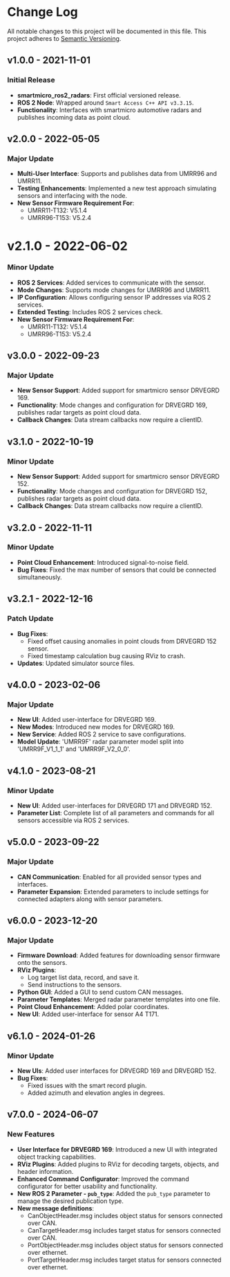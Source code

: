# Change Log
All notable changes to this project will be documented in this file. This project adheres to [Semantic Versioning](http://semver.org/).
 
## v1.0.0 - 2021-11-01

### Initial Release
- **smartmicro_ros2_radars**: First official versioned release.
- **ROS 2 Node**: Wrapped around `Smart Access C++ API v3.3.15`.
- **Functionality**: Interfaces with smartmicro automotive radars and publishes incoming data as point cloud.

## v2.0.0 - 2022-05-05

### Major Update
- **Multi-User Interface**: Supports and publishes data from UMRR96 and UMRR11.
- **Testing Enhancements**: Implemented a new test approach simulating sensors and interfacing with the node.
- **New Sensor Firmware Requirement For**: 
  - UMRR11-T132: V5.1.4
  - UMRR96-T153: V5.2.4

# v2.1.0 - 2022-06-02

### Minor Update
- **ROS 2 Services**: Added services to communicate with the sensor.
- **Mode Changes**: Supports mode changes for UMRR96 and UMRR11.
- **IP Configuration**: Allows configuring sensor IP addresses via ROS 2 services.
- **Extended Testing**: Includes ROS 2 services check.
- **New Sensor Firmware Requirement For**: 
  - UMRR11-T132: V5.1.4
  - UMRR96-T153: V5.2.4

## v3.0.0 - 2022-09-23

### Major Update
- **New Sensor Support**: Added support for smartmicro sensor DRVEGRD 169.
- **Functionality**: Mode changes and configuration for DRVEGRD 169, publishes radar targets as point cloud data.
- **Callback Changes**: Data stream callbacks now require a clientID.

## v3.1.0 - 2022-10-19

### Minor Update
- **New Sensor Support**: Added support for smartmicro sensor DRVEGRD 152.
- **Functionality**: Mode changes and configuration for DRVEGRD 152, publishes radar targets as point cloud data.
- **Callback Changes**: Data stream callbacks now require a clientID.

## v3.2.0 - 2022-11-11

### Minor Update
- **Point Cloud Enhancement**: Introduced signal-to-noise field.
- **Bug Fixes**: Fixed the max number of sensors that could be connected simultaneously.

## v3.2.1 - 2022-12-16

### Patch Update
- **Bug Fixes**:
  - Fixed offset causing anomalies in point clouds from DRVEGRD 152 sensor.
  - Fixed timestamp calculation bug causing RViz to crash.
- **Updates**: Updated simulator source files.

## v4.0.0 - 2023-02-06

### Major Update
- **New UI**: Added user-interface for DRVEGRD 169.
- **New Modes**: Introduced new modes for DRVEGRD 169.
- **New Service**: Added ROS 2 service to save configurations.
- **Model Update**: 'UMRR9F' radar parameter model split into 'UMRR9F_V1_1_1' and 'UMRR9F_V2_0_0'.

## v4.1.0 - 2023-08-21

### Minor Update
- **New UI**: Added user-interfaces for DRVEGRD 171 and DRVEGRD 152.
- **Parameter List**: Complete list of all parameters and commands for all sensors accessible via ROS 2 services.

## v5.0.0 - 2023-09-22

### Major Update
- **CAN Communication**: Enabled for all provided sensor types and interfaces.
- **Parameter Expansion**: Extended parameters to include settings for connected adapters along with sensor parameters.

## v6.0.0 - 2023-12-20

### Major Update
- **Firmware Download**: Added features for downloading sensor firmware onto the sensors.
- **RViz Plugins**:
  - Log target list data, record, and save it.
  - Send instructions to the sensors.
- **Python GUI**: Added a GUI to send custom CAN messages.
- **Parameter Templates**: Merged radar parameter templates into one file.
- **Point Cloud Enhancement**: Added polar coordinates.
- **New UI**: Added user-interface for sensor A4 T171.

## v6.1.0 - 2024-01-26

### Minor Update
- **New UIs**: Added user interfaces for DRVEGRD 169 and DRVEGRD 152.
- **Bug Fixes**: 
  - Fixed issues with the smart record plugin.
  - Added azimuth and elevation angles in degrees.

## v7.0.0 - 2024-06-07

### New Features
- **User Interface for DRVEGRD 169**: Introduced a new UI with integrated object tracking capabilities.
- **RViz Plugins**: Added plugins to RViz for decoding targets, objects, and header information.
- **Enhanced Command Configurator**: Improved the command configurator for better usability and functionality.
- **New ROS 2 Parameter - `pub_type`**: Added the `pub_type` parameter to manage the desired publication type.
- **New message definitions**:
  - CanObjectHeader.msg includes object status for sensors connected over CAN.
  - CanTargetHeader.msg includes target status for sensors connected over CAN.
  - PortObjectHeader.msg includes object status for sensors connected over ethernet.
  - PortTargetHeader.msg includes target status for sensors connected over ethernet.
